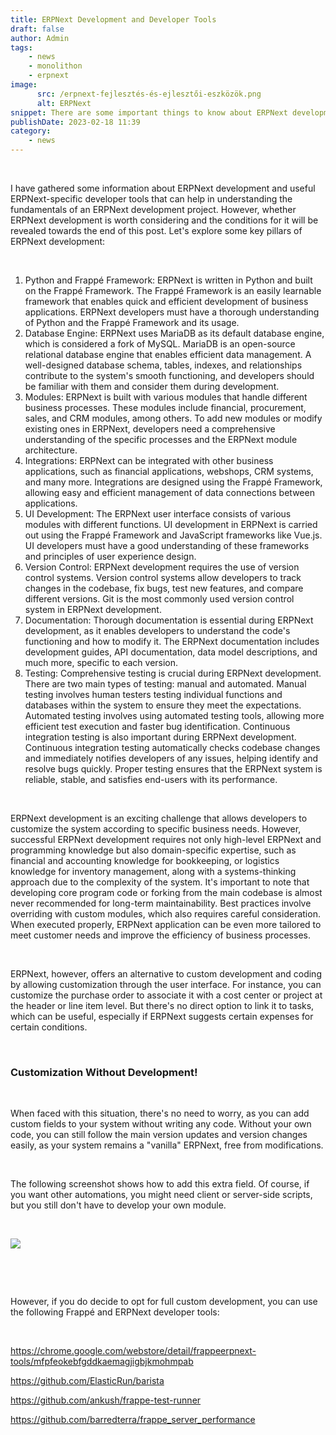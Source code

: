 ```yaml
---
title: ERPNext Development and Developer Tools
draft: false
author: Admin
tags:
    - news
    - monolithon
    - erpnext
image:
      src: /erpnext-fejlesztés-és-ejlesztői-eszközök.png
      alt: ERPNext
snippet: There are some important things to know about ERPNext development. ERPNext is easily customizable and extensible, allowing users to tailor the system to their unique business needs.
publishDate: 2023-02-18 11:39
category:
    - news
---
```


<p><br></p><p>I have gathered some information about ERPNext development and useful ERPNext-specific developer tools that can help in understanding the fundamentals of an ERPNext development project. However, whether ERPNext development is worth considering and the conditions for it will be revealed towards the end of this post. Let's explore some key pillars of ERPNext development:</p><p><br></p><ol><li data-list="ordered"><span class="ql-ui" contenteditable="false"></span>Python and Frappé Framework: ERPNext is written in Python and built on the Frappé Framework. The Frappé Framework is an easily learnable framework that enables quick and efficient development of business applications. ERPNext developers must have a thorough understanding of Python and the Frappé Framework and its usage.</li><li data-list="ordered"><span class="ql-ui" contenteditable="false"></span>Database Engine: ERPNext uses MariaDB as its default database engine, which is considered a fork of MySQL. MariaDB is an open-source relational database engine that enables efficient data management. A well-designed database schema, tables, indexes, and relationships contribute to the system's smooth functioning, and developers should be familiar with them and consider them during development.</li><li data-list="ordered"><span class="ql-ui" contenteditable="false"></span>Modules: ERPNext is built with various modules that handle different business processes. These modules include financial, procurement, sales, and CRM modules, among others. To add new modules or modify existing ones in ERPNext, developers need a comprehensive understanding of the specific processes and the ERPNext module architecture.</li><li data-list="ordered"><span class="ql-ui" contenteditable="false"></span>Integrations: ERPNext can be integrated with other business applications, such as financial applications, webshops, CRM systems, and many more. Integrations are designed using the Frappé Framework, allowing easy and efficient management of data connections between applications.</li><li data-list="ordered"><span class="ql-ui" contenteditable="false"></span>UI Development: The ERPNext user interface consists of various modules with different functions. UI development in ERPNext is carried out using the Frappé Framework and JavaScript frameworks like Vue.js. UI developers must have a good understanding of these frameworks and principles of user experience design.</li><li data-list="ordered"><span class="ql-ui" contenteditable="false"></span>Version Control: ERPNext development requires the use of version control systems. Version control systems allow developers to track changes in the codebase, fix bugs, test new features, and compare different versions. Git is the most commonly used version control system in ERPNext development.</li><li data-list="ordered"><span class="ql-ui" contenteditable="false"></span>Documentation: Thorough documentation is essential during ERPNext development, as it enables developers to understand the code's functioning and how to modify it. The ERPNext documentation includes development guides, API documentation, data model descriptions, and much more, specific to each version.</li><li data-list="ordered"><span class="ql-ui" contenteditable="false"></span>Testing: Comprehensive testing is crucial during ERPNext development. There are two main types of testing: manual and automated. Manual testing involves human testers testing individual functions and databases within the system to ensure they meet the expectations. Automated testing involves using automated testing tools, allowing more efficient test execution and faster bug identification. Continuous integration testing is also important during ERPNext development. Continuous integration testing automatically checks codebase changes and immediately notifies developers of any issues, helping identify and resolve bugs quickly. Proper testing ensures that the ERPNext system is reliable, stable, and satisfies end-users with its performance.</li></ol><p><br></p><p>ERPNext development is an exciting challenge that allows developers to customize the system according to specific business needs. However, successful ERPNext development requires not only high-level ERPNext and programming knowledge but also domain-specific expertise, such as financial and accounting knowledge for bookkeeping, or logistics knowledge for inventory management, along with a systems-thinking approach due to the complexity of the system. It's important to note that developing core program code or forking from the main codebase is almost never recommended for long-term maintainability. Best practices involve overriding with custom modules, which also requires careful consideration. When executed properly, ERPNext application can be even more tailored to meet customer needs and improve the efficiency of business processes.</p><p><br></p><p>ERPNext, however, offers an alternative to custom development and coding by allowing customization through the user interface. For instance, you can customize the purchase order to associate it with a cost center or project at the header or line item level. But there's no direct option to link it to tasks, which can be useful, especially if ERPNext suggests certain expenses for certain conditions.</p><p><br></p><h3>Customization Without Development!</h3><p><br></p><p>When faced with this situation, there's no need to worry, as you can add custom fields to your system without writing any code. Without your own code, you can still follow the main version updates and version changes easily, as your system remains a "vanilla" ERPNext, free from modifications.</p><p><br></p><p>The following screenshot shows how to add this extra field. Of course, if you want other automations, you might need client or server-side scripts, but you still don't have to develop your own module.</p><p><br></p><p><img src="/files/5cYQcrj.png"></p><p><br></p><p><br></p><p>However, if you do decide to opt for full custom development, you can use the following Frappé and ERPNext developer tools:</p><p><br></p><p><a href="https://chrome.google.com/webstore/detail/frappeerpnext-tools/mfpfeokebfgddkaemagjigbjkmohmpab" rel="noopener noreferrer">https://chrome.google.com/webstore/detail/frappeerpnext-tools/mfpfeokebfgddkaemagjigbjkmohmpab</a></p><p><a href="https://github.com/ElasticRun/barista" rel="noopener noreferrer">https://github.com/ElasticRun/barista</a></p><p><a href="https://github.com/ankush/frappe-test-runner" rel="noopener noreferrer">https://github.com/ankush/frappe-test-runner</a></p><p><a href="https://github.com/barredterra/frappe_server_performance" rel="noopener noreferrer">https://github.com/barredterra/frappe_server_performance</a></p>


